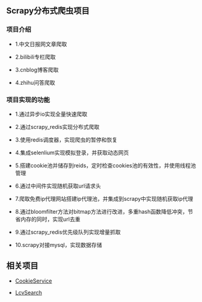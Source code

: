 ## Scrapy分布式爬虫项目

### 项目介绍
- 1.中文日报网文章爬取


- 2.bilibili专栏爬取  


- 3.cnblog博客爬取  


- 4.zhihu问答爬取  



### 项目实现的功能
 - 1.通过异步io实现全量快速爬取


 - 2.通过scrapy_redis实现分布式爬取


 - 3.使用redis调度器，实现爬虫的暂停和恢复


 - 4.集成selenlium实现模拟登录，并获取动态网页


 - 5.搭建cookie池并储存到reids，定时检查cookies池的有效性，并使用线程池管理


 - 6.通过中间件实现随机获取url请求头


 - 7.爬取免费ip代理网站搭建ip代理池，并集成到scrapy中实现随机获取ip代理


 - 8.通过bloomfilter方法对bitmap方法进行改进，多重hash函数降低冲突，节省内存的同时，实现url去重


 - 9.通过scrapy_redis优先级队列实现增量抓取


 - 10.scrapy对接mysql，实现数据存储

## 相关项目
- [CookieService](https://github.com/akkoaya/CookieService)

- [LcvSearch](https://github.com/akkoaya/LcvSearch)

